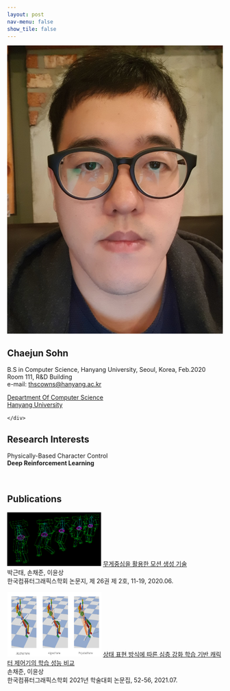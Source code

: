 ```yaml
---
layout: post
nav-menu: false 
show_tile: false
---
```


<!-- One -->
<section id="one">
	<div class="inner">
		<span class="image left"><img src="../assets/people/chaejun-sohn/chaejun.jpg" alt="" /></span>

<h2>Chaejun Sohn</h2>

B.S in Computer Science, Hanyang University, Seoul, Korea, Feb.2020<br>
Room 111, R&D Building<br>
e-mail: thscowns@hanyang.ac.kr
<p/>

<a target="_blank" rel="noopener noreferrer" href="http://cs.hanyang.ac.kr/">Department Of Computer Science</a>
<br/>
<a target="_blank" rel="noopener noreferrer" href="https://www.hanyang.ac.kr/">Hanyang University</a>


	</div>
</section>

## Research Interests

Physically-Based Character Control
<br/>**Deep Reinforcement Learning**
<br>
<br>
<br>

## Publications
<div class="paper">
<span class="image left">
<img src="../assets/publications/domestic/2020-kcgsjournal-motion-com.png" style="max-width: 220px; height: auto; " alt="" />
</span>
<span class="info right">
<a target="_black" rel="noopener noreferrer" href="https://gitcgr.hanyang.ac.kr/publications/domestic/2020-kcgsjournal-motion-com.pdf">무게중심을 활용한 모션 생성 기술</a><br>
박근태, 손채준, 이윤상 <br>
한국컴퓨터그래픽스학회 논문지, 제 26권 제 2호, 11-19, 2020.06. <br>
</span>
</div>
<br>
<div class="paper">
<span class="image left" style="display:inline-block; width:220px;"> 
<img src="../assets/publications/domestic/2021-kcgsjournal-state-representation.png" style="max-width: 220px; height: 150px; " alt="" />
</span>
<span class="info right">
<a target="_black" rel="noopener noreferrer" href="https://gitcgr.hanyang.ac.kr/publications/domestic/2021-kcgsjournal-state-representation.pdf">상태 표현 방식에 따른 심층 강화 학습 기반 캐릭터 제어기의 학습 성능 비교</a><br>
손채준, 이윤상 <br>
한국컴퓨터그래픽스학회 2021년 학술대회 논문집, 52-56, 2021.07.<br>
</span>
</div>
